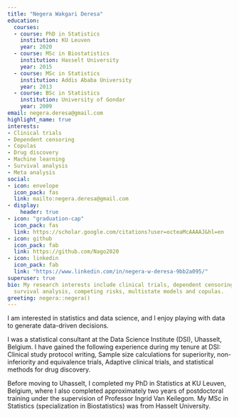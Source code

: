 ```yaml
---
title: "Negera Wakgari Deresa"
education:
  courses:
  - course: PhD in Statistics
    institution: KU Leuven
    year: 2020
  - course: MSc in Biostatistics
    institution: Hasselt University
    year: 2015
  - course: MSc in Statistics
    institution: Addis Ababa University
    year: 2013
  - course: BSc in Statistics
    institution: University of Gondar
    year: 2009
email: negera.deresa@gmail.com
highlight_name: true
interests:
- Clinical trials
- Dependent censoring
- Copulas
- Drug discovery
- Machine learning
- Survival analysis 
- Meta analysis
social:
- icon: envelope
  icon_pack: fas
  link: mailto:negera.deresa@gmail.com
- display:
    header: true
- icon: "graduation-cap"
  icon_pack: fas
  link: https://scholar.google.com/citations?user=octeaMcAAAAJ&hl=en
- icon: github
  icon_pack: fab
  link: https://github.com/Nago2020
- icon: linkedin
  icon_pack: fab
  link: "https://www.linkedin.com/in/negera-w-deresa-9bb2a095/"
superuser: true
bio: My research interests include clinical trials, dependent censoring, drug discovery,
  survival analysis, competing risks, multistate models and copulas.
greeting: negera::negera()
---
```


I am interested in statistics and data science, and I enjoy playing with data to generate data-driven decisions. 

I was a statistical consultant at the Data Science Institute (DSI), Uhasselt, Belgium. I have gained the following experience during my tenure at DSI:  Clinical study protocol writing, Sample size calculations for  superiority, non-inferiority and equivalence trials, Adaptive clinical trials, and statistical methods for drug discovery. 

Before moving to Uhasselt, I completed my PhD in Statistics at KU Leuven, Belgium, where I also completed approximately two years of postdoctoral training under the supervision of Professor Ingrid Van Keilegom. My MSc in Statistics (specialization in Biostatistics) was from Hasselt University. 
